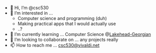- 👋 Hi, I’m @csc530
- 👀 I’m interested in ... 
  - Computer science and programming (duh)
  - Making practical apps that I would actually use
  - ..?
- 🌱 I’m currently learning ... Computer Science @[Lakehead-Georgian](https://www.lakeheadgeorgian.ca/programs/computer-science/)
- 💞️ I’m looking to collaborate on ... any projects really
- 📫 How to reach me ... csc530@vivaldi.net

<!---
csc530/csc530 is a ✨ special ✨ repository because its `README.md` (this file) appears on your GitHub profile.
You can click the Preview link to take a look at your changes.
--->

